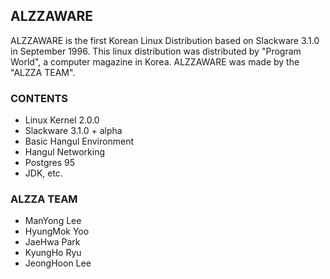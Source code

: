## ALZZAWARE

ALZZAWARE is the first Korean Linux Distribution based on Slackware 3.1.0 in September 1996. This linux distribution was distributed by "Program World", a computer magazine in Korea. ALZZAWARE was made by the "ALZZA TEAM". 

### CONTENTS

* Linux Kernel 2.0.0
* Slackware 3.1.0 + alpha
* Basic Hangul Environment
* Hangul Networking
* Postgres 95
* JDK, etc.

### ALZZA TEAM

- ManYong Lee
- HyungMok Yoo
- JaeHwa Park
- KyungHo Ryu
- JeongHoon Lee 
